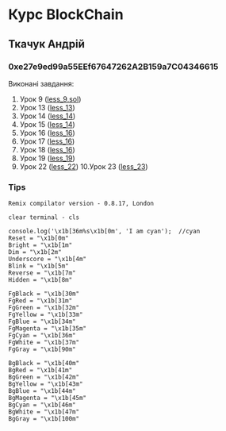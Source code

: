 # Курс BlockChain

## Ткачук Андрій
### 0xe27e9ed99a55EEf67647262A2B159a7C04346615

Виконані завдання:
1. Урок 9 ([less_9.sol](/less_09/less_09.sol))
2. Урок 13 ([less_13](/less_13/index.js))
3. Урок 14 ([less_14](/less_14))
4. Урок 15 ([less_14](/less_14))
5. Урок 16 ([less_16](/less_16))
6. Урок 17 ([less_16](/less_16))
7. Урок 18 ([less_16](/less_16))
8. Урок 19 ([less_19](/less_19))
9. Урок 22 ([less_22](/less_22))
10.Урок 23 ([less_23](/less_23))

### Tips
`Remix compilator version - 0.8.17, London`

`clear terminal - cls`

`console.log('\x1b[36m%s\x1b[0m', 'I am cyan');  //cyan`<br>
`Reset = "\x1b[0m"`<br>
`Bright = "\x1b[1m"`<br>
`Dim = "\x1b[2m"`<br>
`Underscore = "\x1b[4m"`<br>
`Blink = "\x1b[5m"`<br>
`Reverse = "\x1b[7m"`<br>
`Hidden = "\x1b[8m"`<br>

`FgBlack = "\x1b[30m"`<br>
`FgRed = "\x1b[31m"`<br>
`FgGreen = "\x1b[32m"`<br>
`FgYellow = "\x1b[33m"`<br>
`FgBlue = "\x1b[34m"`<br>
`FgMagenta = "\x1b[35m"`<br>
`FgCyan = "\x1b[36m"`<br>
`FgWhite = "\x1b[37m"`<br>
`FgGray = "\x1b[90m"`<br>

`BgBlack = "\x1b[40m"`<br>
`BgRed = "\x1b[41m"`<br>
`BgGreen = "\x1b[42m"`<br>
`BgYellow = "\x1b[43m"`<br>
`BgBlue = "\x1b[44m"`<br>
`BgMagenta = "\x1b[45m"`<br>
`BgCyan = "\x1b[46m"`<br>
`BgWhite = "\x1b[47m"`<br>
`BgGray = "\x1b[100m"`<br>
